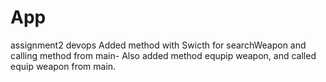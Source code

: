 # App
assignment2 devops
Added method with Swicth for searchWeapon and calling method from main-
Also added method equpip weapon, and called equip weapon from main.
